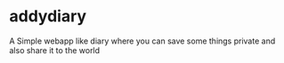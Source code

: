 # addydiary
A Simple webapp like diary where you can save some things private and also share it to the world
